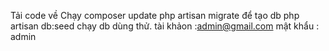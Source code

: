 Tải code về 
Chạy composer update
php artisan migrate để tạo db
php artisan db:seed chạy db dùng thử.
tài khảon :admin@gmail.com
mật khẩu : admin
